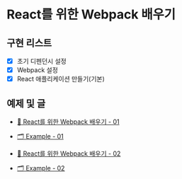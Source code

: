 # React를 위한 Webpack 배우기

## 구현 리스트

- [x] 초기 디펜던시 설정
- [x] Webpack 설정
- [x] React 애플리케이션 만들기(기본)

##  예제 및 글

- [📄 React를 위한 Webpack 배우기 - 01](https://jsnow.netlify.app/posts/webpack-for-react-01)

- [🗂 Example - 01](https://github.com/snowjang24/webpack-for-react/tree/c4668443c27c260fa7744950663b53dfa3b0727a)

- [📄 React를 위한 Webpack 배우기 - 02](https://jsnow.netlify.app/posts/webpack-for-react-02)

- [🗂 Example - 02]()